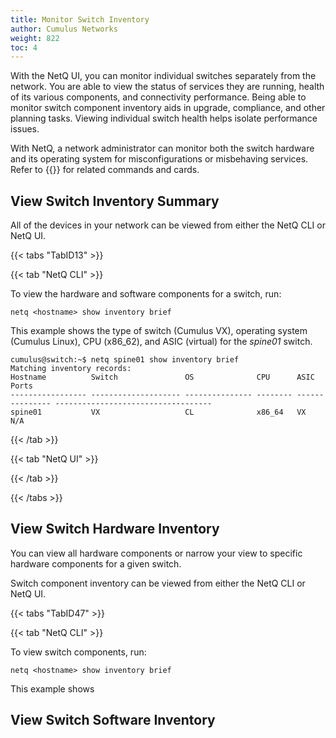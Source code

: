```yaml
---
title: Monitor Switch Inventory
author: Cumulus Networks
weight: 822
toc: 4
---
```

With the NetQ UI, you can monitor individual switches separately from the network. You are able to view the status of services they are running, health of its various components, and connectivity performance. Being able to monitor switch component inventory aids in upgrade, compliance, and other planning tasks. Viewing individual switch health helps isolate performance issues.

With NetQ, a network administrator can monitor both the switch hardware and its operating system for misconfigurations or misbehaving services. Refer to {{<link title="Monitor Devices">}} for related commands and cards.

## View Switch Inventory Summary

All of the devices in your network can be viewed from either the NetQ CLI or NetQ UI.

{{< tabs "TabID13" >}}

{{< tab "NetQ CLI" >}}

To view the hardware and software components for a switch, run:

```
netq <hostname> show inventory brief
```

This example shows the type of switch (Cumulus VX), operating system (Cumulus Linux), CPU (x86_62), and ASIC (virtual) for the *spine01* switch.

```
cumulus@switch:~$ netq spine01 show inventory brief
Matching inventory records:
Hostname          Switch               OS              CPU      ASIC            Ports
----------------- -------------------- --------------- -------- --------------- -----------------------------------
spine01           VX                   CL              x86_64   VX              N/A
```

{{< /tab >}}

{{< tab "NetQ UI" >}}

{{< /tab >}}

{{< /tabs >}}

## View Switch Hardware Inventory

You can view all hardware components or narrow your view to specific hardware components for a given switch.

Switch component inventory can be viewed from either the NetQ CLI or NetQ UI.

{{< tabs "TabID47" >}}

{{< tab "NetQ CLI" >}}

To view switch components, run:

```
netq <hostname> show inventory brief
```

This example shows

## View Switch Software Inventory

